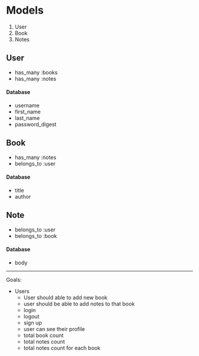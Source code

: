 # Models


1. User
2. Book
3. Notes


## User
- has_many :books
- has_many :notes

#### Database
- username
- first_name
- last_name
- password_digest

## Book
 - has_many :notes
 - belongs_to :user 

 #### Database 
 - title
 - author

 ## Note
 - belongs_to :user
 - belongs_to :book
 
 #### Database
 - body

-------------------------------------------------------

Goals:
 - Users 
   - User should able to add new  book
   - user should be able to add notes to that book
   - login
   - logout
   - sign up
   - user can see their profile 
   - total book count
   - total notes count
   - total notes count for each book